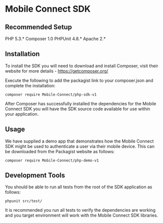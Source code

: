 Mobile Connect SDK
==================

Recommended Setup
-----------------

PHP 5.3.*
Composer 1.0
PHPUnit 4.8.*
Apache 2.*


Installation
------------

To install the SDK you will need to download and install Composer, visit their website for more details - https://getcomposer.org/

Execute the following to add the packagist link to your composer.json and complete the installation:

```
composer require Mobile-Connect/php-sdk-v1
```

After Composer has successfully installed the dependencies for the Mobile Connect SDK you will have the SDK source code available for use within your application.

Usage
-----

We have supplied a demo app that demonstrates how the Mobile Connect SDK might be used to authenticate a user via their mobile device. This can be downloaded from the Packagist website as follows:

```
composer require Mobile-Connect/php-demo-v1
```


Development Tools
-----------------

You should be able to run all tests from the root of the SDK application as follows:

```
phpunit src/test/
```

It is recommended you run all tests to verify the dependencies are working and you target environment will work with the Mobile Connect SDK libraries.
